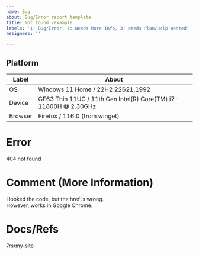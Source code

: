 ```yaml
---
name: Bug
about: Bug/Error report template
title: Not found /example
labels: '1: Bug/Error, 2: Needs More Info, 3: Needs Plan/Help Wanted'
assignees: ''

---
```


## Platform  

| Label   | About |
| ------- | ----- |
| OS      | Windows 11 Home / 22H2 22621.1992 |
| Device  | GF63 Thin 11UC / 11th Gen Intel(R) Core(TM) i7-11800H @ 2.30GHz |
| Browser | Firefox / 116.0 (from winget) |


# Error  

404 not found


# Comment (More Information)  

I looked the code, but the href is wrong.  
However, works in Google Chrome.


# Docs/Refs  

[7rs/my-site](https://github.com/7rs/my-site)
